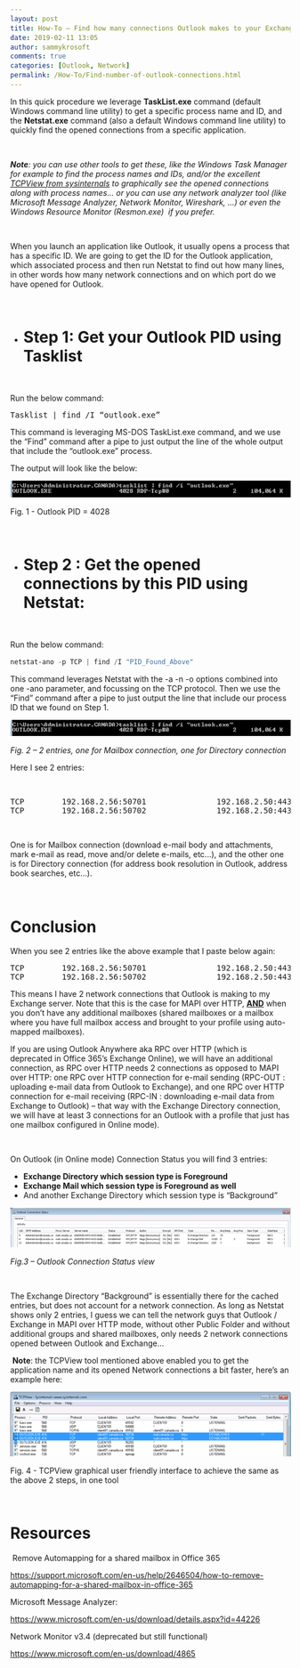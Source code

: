 ```yaml
---
layout: post
title: How-To – Find how many connections Outlook makes to your Exchange infrastructure using Netstat.exe
date: 2019-02-11 13:05
author: sammykrosoft
comments: true
categories: [Outlook, Network]
permalink: /How-To/Find-number-of-outlook-connections.html
---
```

In this quick procedure we leverage <strong>TaskList.exe</strong> command (default Windows command line utility) to get a specific process name and ID, and the <strong>Netstat.exe</strong> command (also a default Windows command line utility) to quickly find the opened connections from a specific application.

&nbsp;

<strong><em>Note</em></strong><em>: you can use other tools to get these, like the Windows Task Manager for example to find the process names and IDs, and/or the excellent <span><a target="_blank" href="https://docs.microsoft.com/en-us/sysinternals/downloads/tcpview" rel="noopener">TCPView from sysinternals</a></span> to graphically see the opened connections along with process names… or you can use any network analyzer tool (like Microsoft Message Analyzer, Network Monitor, Wireshark, …) or even the Windows Resource Monitor (Resmon.exe)  if you prefer.</em>

<strong> </strong>

When you launch an application like Outlook, it usually opens a process that has a specific ID. We are going to get the ID for the Outlook application, which associated process and then run Netstat to find out how many lines, in other words how many network connections and on which port do we have opened for Outlook.

<strong> </strong>
<ul>
 	<li>
<h1><strong>Step 1: Get your Outlook PID using Tasklist</strong></h1>
</li>
</ul>
&nbsp;

Run the below command:
<pre>Tasklist | find /I “outlook.exe”</pre>
This command is leveraging MS-DOS TaskList.exe command, and we use the “Find” command after a pipe to just output the line of the whole output that include the “outlook.exe” process.

The output will look like the below:

![Figure 1](/assets/media/2019/02/Fig-1.png)

<span>Fig. 1 - Outlook PID = 4028</span>

<span> </span>
<ul>
 	<li>
<h1><strong>Step 2 : Get the opened connections by this PID using Netstat:</strong></h1>
</li>
</ul>
&nbsp;

Run the below command:

```powershell
netstat-ano -p TCP | find /I "PID_Found_Above"
```

This command leverages Netstat with the -a -n -o options combined into one -ano parameter, and focussing on the TCP protocol. Then we use the “Find” command after a pipe to just output the line that include our process ID that we found on Step 1.

![Figure 2](/assets/media/2019/02/Fig-2.png)

<i>Fig. 2 – 2 entries, one for Mailbox connection, one for Directory connection</i>

<span>Here I see 2 entries:</span>

<span> </span>
<pre><span>TCP        192.168.2.56:50701               192.168.2.50:443            ESTABLISHED               4028</span>
<span>TCP        192.168.2.56:50702               192.168.2.50:443            ESTABLISHED               4028</span></pre>
<span> </span>

<span>One is for Mailbox connection (download e-mail body and attachments, mark e-mail as read, move and/or delete e-mails, etc...), and the other one is for Directory connection (for address book resolution in Outlook, address book searches, etc…).</span>

<span> </span>
<h1><strong><span>Conclusion</span></strong></h1>
<span>When you see 2 entries like the above example that I paste below again:</span>
<pre>TCP        192.168.2.56:50701               192.168.2.50:443            ESTABLISHED               4028
TCP        192.168.2.56:50702               192.168.2.50:443            ESTABLISHED               4028</pre>
This means I have 2 network connections that Outlook is making to my Exchange server. Note that this is the case for MAPI over HTTP, <strong><u>AND</u></strong> when you don’t have any additional mailboxes (shared mailboxes or a mailbox where you have full mailbox access and brought to your profile using auto-mapped mailboxes).

<span>If you are using Outlook Anywhere aka RPC over HTTP (which is deprecated in Office 365’s Exchange Online), we will have an additional connection, as RPC over HTTP needs 2 connections as opposed to MAPI over HTTP: one RPC over HTTP connection for e-mail sending (RPC-OUT : uploading e-mail data from Outlook to Exchange), and one RPC over HTTP connection for e-mail receiving (RPC-IN : downloading e-mail data from Exchange to Outlook) – that way with the Exchange Directory connection, we will have at least 3 connections for an Outlook with a profile that just has one mailbox configured in Online mode).</span>

<span> </span><span> </span>

<span>On Outlook (in Online mode) Connection Status you will find 3 entries:</span>
<ul>
 	<li><strong>Exchange Directory which session type is Foreground</strong></li>
 	<li><strong>Exchange Mail which session type is Foreground as well</strong></li>
 	<li>And another Exchange Directory which session type is “Background”</li>
</ul>

![Figure 3](/assets/media/2019/02/Fig-3.png)

<i>Fig.3 – Outlook Connection Status view</i>

<span> </span><span> </span>

<span>The Exchange Directory “Background” is essentially there for the cached entries, but does not account for a network connection. As long as Netstat shows only 2 entries, I guess we can tell the network guys that Outlook / Exchange in MAPI over HTTP mode, without other Public Folder and without additional groups and shared mailboxes, only needs 2 network connections opened between Outlook and Exchange…</span>

<span> </span><strong><span>Note</span></strong><span>: the TCPView tool mentioned above enabled you to get the application name and its opened Network connections a bit faster, here’s an example here:</span>

![Figure 1](/assets/media/2019/02/Fig-4.png)

<span>Fig. 4 - TCPView graphical user friendly interface to achieve the same as the above 2 steps, in one tool</span>

<span> </span>
<h1><span>Resources</span></h1>
<span> </span><span>Remove Automapping for a shared mailbox in Office 365</span>

<span><a target="_blank" href="https://support.microsoft.com/en-us/help/2646504/how-to-remove-automapping-for-a-shared-mailbox-in-office-365" rel="noopener">https://support.microsoft.com/en-us/help/2646504/how-to-remove-automapping-for-a-shared-mailbox-in-office-365</a></span>

Microsoft Message Analyzer:

<span><a target="_blank" href="https://www.microsoft.com/en-us/download/details.aspx?id=44226" rel="noopener">https://www.microsoft.com/en-us/download/details.aspx?id=44226</a></span>

<span>Network Monitor v3.4 (deprecated but still functional)</span>

<span><a target="_blank" href="https://www.microsoft.com/en-us/download/4865" rel="noopener">https://www.microsoft.com/en-us/download/4865</a></span>

&nbsp;
